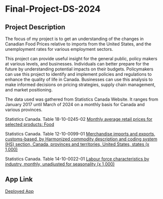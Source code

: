 # Final-Project-DS-2024

## Project Description

The focus of my project is to get an understanding of the changes in Canadian Food Prices relative to imports from the United States, and the unemployment rates for various employment sectors. 

This project can provide useful insight for the general public, policy makers at various levels, and businesses. Individuals can better prepare for the future by understanding potential impacts on their budgets. Policymakers can use this project to identify and implement policies and regulations to enhance the quality of life in Canada. Businesses can use this analysis to make informed decisions on pricing strategies, supply chain management, and market positioning.

The data used was gathered from Statistics Canada Website.  It ranges from January 2017 until March of 2024 on a monthly basis for Canada and various provinces.

Statistics Canada. Table 18-10-0245-02  [Monthly average retail prices for selected products: Food](https://www150.statcan.gc.ca/t1/tbl1/en/tv.action?pid=1810024502)

Statistics Canada. Table 12-10-0099-01  [Merchandise imports and exports, customs-based, by Harmonized commodity description and coding system (HS) section, Canada, provinces and territories, United States, states (x 1,000)](https://www150.statcan.gc.ca/t1/tbl1/en/tv.action?pid=1210009901)

Statistics Canada. Table 14-10-0022-01  [Labour force characteristics by industry, monthly, unadjusted for seasonality (x 1,000)](https://www150.statcan.gc.ca/t1/tbl1/en/tv.action?pid=1410002201)

## App Link
[Deployed App](https://final-project-ds-2024-food-prices.streamlit.app/)
  
